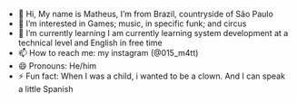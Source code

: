 - 👋 Hi, My name is Matheus, I’m from Brazil, countryside of São Paulo
- 👀 I’m interested in Games; music, in specific funk; and circus
- 🌱 I’m currently learning I am currently learning system development at a technical level and English in free time
- 📫 How to reach me: my instagram (@015_m4tt)
- 😄 Pronouns: He/him
- ⚡ Fun fact: When I was a child, i wanted to be a clown. And I can speak a little Spanish
